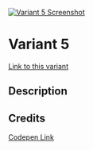 [![Variant 5 Screenshot](https://last.yush.dev/variant5/assets/og.png)](https://last.yush.dev/variant5)

# Variant 5

[Link to this variant](https://last.yush.dev/variant5)

## Description

## Credits

[Codepen Link](https://codepen.io/ademilter/pen/Dwaoae)
